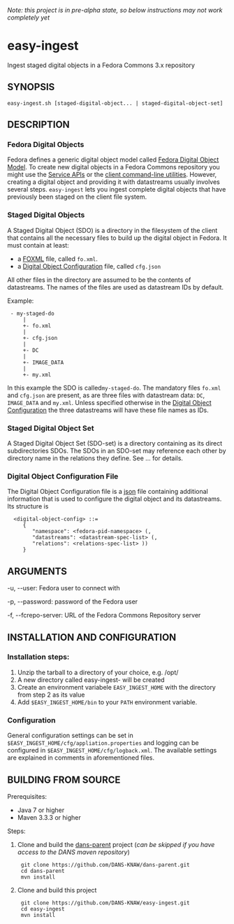 *Note: this project is in pre-alpha state, so below instructions may not work completely yet*

easy-ingest
===========

Ingest staged digital objects in a Fedora Commons 3.x repository


SYNOPSIS
--------

    easy-ingest.sh [staged-digital-object... | staged-digital-object-set]


DESCRIPTION
-----------

### Fedora Digital Objects

Fedora defines a generic digital object model called [Fedora Digital Object Model]. To create new digital objects in a 
Fedora Commons repository you might use the [Service APIs] or the [client command-line utilities]. However, creating a
digital object and providing it with datastreams usually involves several steps. ``easy-ingest`` lets you ingest complete
digital objects that have previously been staged on the client file system.


### Staged Digital Objects

A Staged Digital Object (SDO) is a directory in the filesystem of the client that contains all the necessary files to build
up the digital object in Fedora. It must contain at least: 

* a [FOXML] file, called ``fo.xml``. 
* a [Digital Object Configuration] file, called ``cfg.json``

All other files in the directory are assumed to be the contents of datastreams. The names of the files are used as datastream 
IDs by default.

Example:

     - my-staged-do
         |
         +- fo.xml
         |
         +- cfg.json
         |
         +- DC
         |
         +- IMAGE_DATA
         |
         +- my.xml

In this example the SDO is called``my-staged-do``. The mandatory files ``fo.xml`` and ``cfg.json`` are present, as are three
files with datastream data: ``DC``, ``IMAGE_DATA`` and ``my.xml``. Unless specified otherwise in the [Digital Object 
Configuration] the three datastreams will have these file names as IDs.


### Staged Digital Object Set

A Staged Digital Object Set (SDO-set) is a directory containing as its direct subdirectories SDOs. The SDOs in an SDO-set
may reference each other by directory name in the relations they define. See ... for details.


### Digital Object Configuration File

The Digital Object Configuration file is a [json] file containing additional information that is used to configure the
digital object and its datastreams. Its structure is 

      <digital-object-config> ::= 
         {
            "namespace": <fedora-pid-namespace> (,
            "datastreams": <datastream-spec-list> (,
            "relations": <relations-spec-list> ))
         }
            
            
            





ARGUMENTS
---------

-u, --user: Fedora user to connect with

-p, --password: password of the Fedora user

-f, --fcrepo-server: URL of the Fedora Commons Repository server


INSTALLATION AND CONFIGURATION
------------------------------

### Installation steps:

1. Unzip the tarball to a directory of your choice, e.g. /opt/
2. A new directory called easy-ingest-<version> will be created
3. Create an environment variabele ``EASY_INGEST_HOME`` with the directory from step 2 as its value
4. Add ``$EASY_INGEST_HOME/bin`` to your ``PATH`` environment variable.


### Configuration

General configuration settings can be set in ``$EASY_INGEST_HOME/cfg/appliation.properties`` and logging can be configured
in ``$EASY_INGEST_HOME/cfg/logback.xml``. The available settings are explained in comments in aforementioned files.


BUILDING FROM SOURCE
--------------------

Prerequisites:

* Java 7 or higher
* Maven 3.3.3 or higher
 
Steps:

1. Clone and build the [dans-parent] project (*can be skipped if you have access to the DANS maven repository*)
      
        git clone https://github.com/DANS-KNAW/dans-parent.git
        cd dans-parent
        mvn install
2. Clone and build this project

        git clone https://github.com/DANS-KNAW/easy-ingest.git
        cd easy-ingest
        mvn install


[Fedora Digital Object Model]: https://wiki.duraspace.org/display/FEDORA38/Fedora+Digital+Object+Model
[Service APIs]: https://wiki.duraspace.org/display/FEDORA38/Service+APIs
[client command-line utilities]: https://wiki.duraspace.org/display/FEDORA38/Client+Command-line+Utilities
[FOXML]: https://wiki.duraspace.org/pages/viewpage.action?pageId=66585857
[dans-parent]: https://github.com/DANS-KNAW/dans-parent
[Digital Object Configuration]: #digital-object-configuration-file
[json]: http://json.org/
